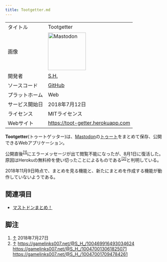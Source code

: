```yaml
---
title: Tootgetter.md
---
```

<div>

|                |                                                                                                                                                                                                                                                                                                        |
|----------------|--------------------------------------------------------------------------------------------------------------------------------------------------------------------------------------------------------------------------------------------------------------------------------------------------------|
| タイトル       | Tootgetter                                                                                                                                                                                                                                                                                             |
| 画像           | [<img src="/images/thumb/0/00/Mastodon_logo.png/120px-Mastodon_logo.png" srcset="/images/thumb/0/00/Mastodon_logo.png/180px-Mastodon_logo.png 1.5x, /images/0/00/Mastodon_logo.png 2x" width="120" height="120" alt="Mastodon" />](/%E3%83%95%E3%82%A1%E3%82%A4%E3%83%AB:Mastodon_logo.png "Mastodon") |
| 開発者         | [S.H.](/SH "SH")                                                                                                                                                                                                                                                                                       |
| ソースコード   | <a href="https://github.com/S-H-GAMELINKS/TootGetter" rel="nofollow">GitHub</a>                                                                                                                                                                                                                        |
| プラットホーム | Web                                                                                                                                                                                                                                                                                                    |
| サービス開始日 | 2018年7月12日                                                                                                                                                                                                                                                                                          |
| ライセンス     | MITライセンス                                                                                                                                                                                                                                                                                          |
| Webサイト      | <a href="https://toot-getter.herokuapp.com" rel="nofollow">https://toot-getter.herokuapp.com</a>                                                                                                                                                                                                       |

  

**Tootgetter**(トゥートゲッター)は、[Mastodon](/Mastodon "Mastodon")の[トゥート](/%E3%83%88%E3%82%A5%E3%83%BC%E3%83%88 "トゥート")をまとめて保存、公開できるWebアプリケーション。

公開直後<sup>[\[1\]](#cite_note-1)</sup>にエラーメッセージが出て閲覧不能になったが、8月1日に復活した。原因はHerokuの無料枠を使い切ったことによるものである<sup>[\[2\]](#cite_note-2)</sup>と判明している。

2018年11月9日時点で、まとめを見る機能と、新たにまとめを作成する機能が動作していないようである。

## 関連項目

-   [マストドンまとめ！](/%E3%83%9E%E3%82%B9%E3%83%88%E3%83%89%E3%83%B3%E3%81%BE%E3%81%A8%E3%82%81%EF%BC%81 "マストドンまとめ！")

## 脚注

<div>

1.  [↑](#cite_ref-1) 2018年7月27日
2.  [↑](#cite_ref-2) <a href="https://gamelinks007.net/@S_H_/100469916493034624" rel="nofollow">https://gamelinks007.net/@S_H_/100469916493034624</a>  
    <a href="https://gamelinks007.net/@S_H_/100470013061825071" rel="nofollow">https://gamelinks007.net/@S_H_/100470013061825071</a>  
    <a href="https://gamelinks007.net/@S_H_/100470017094784261" rel="nofollow">https://gamelinks007.net/@S_H_/100470017094784261</a>

</div>

</div>
